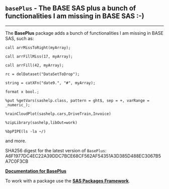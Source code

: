 ## `basePlus` - The BASE SAS plus a bunch of functionalities I am missing in BASE SAS :-)

---

The **BasePlus** package adds a bunch of functionalities I am missing in BASE SAS, such as:
```sas
call arrMissToRight(myArray); 

call arrFillMiss(17, myArray); 

call arrFill(42, myArray); 

rc = delDataset("DataSetToDrop"); 

string = catXFn("date9.", "#", myArray);

format x bool.;

%put %getVars(sashelp.class, pattern = ght$, sep = +, varRange = _numeric_);

%rainCloudPlot(sashelp.cars,DriveTrain,Invoice)

%zipLibrary(sashelp,libOut=work)

%bpPIPE(ls -la ~/)
```
and more.

SHA256 digest for the latest version of `BasePlus`: A6F1977DC4EC22A39DDC7BCE68CF562AF54351A3D385D488EC3067B5A7C0F3CB

[**Documentation for BasePlus**](./baseplus.md "Documentation for BasePlus")

To work with a package use the [**SAS Packages Framework**](https://github.com/yabwon/SAS_PACKAGES/blob/main/README.md "SPFinit").
